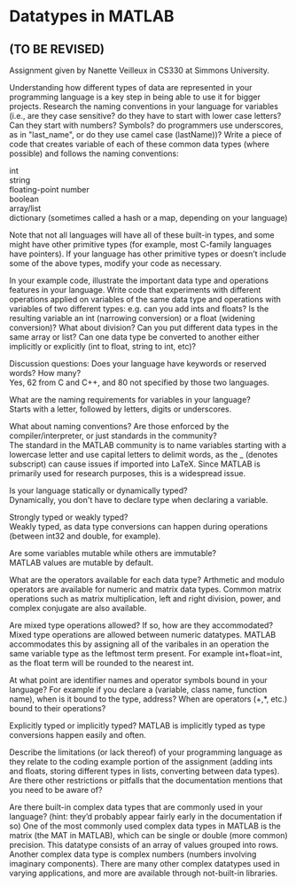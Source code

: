 # Datatypes in MATLAB
## **(TO BE REVISED)**

Assignment given by Nanette Veilleux in CS330 at Simmons University.
     
Understanding how different types of data are represented in your programming language is a key step in being able to use it for bigger projects.  Research the naming conventions in your language for variables (i.e., are they case sensitive? do they have to start with lower case letters? Can they start with numbers? Symbols? do programmers use underscores, as in "last_name", or do they use camel case (lastName))?  Write a piece of code that creates variable of each of these common data types (where possible) and follows the naming conventions:

int     
string  
floating-point number  
boolean  
array/list  
dictionary (sometimes called a hash or a map, depending on your language)  
 

Note that not all languages will have all of these built-in types, and some might have other primitive types (for example, most C-family languages have pointers). If your language has other primitive types or doesn’t include some of the above types, modify your code as necessary.

 

In your example code, illustrate the important data type and operations features in your language. Write code that experiments with different operations applied on variables of the same data type and operations with variables of two different types: e.g. can you add ints and floats? Is the resulting variable an int (narrowing conversion) or a float (widening conversion)?  What about division? Can you put different data types in the same array or list?  Can one data type be converted to another either implicitly or explicitly (int to float, string to int, etc)? 

 

Discussion questions:
Does your language have keywords or reserved words? How many?    
     Yes, 62 from C and C++, and 80 not specified by those two languages.    
          
What are the naming requirements for variables in your language?     
     Starts with a letter, followed by letters, digits or underscores.
           
What about naming conventions?  Are those enforced by the compiler/interpreter, or just standards in the community?    
     The standard in the MATLAB community is to name variables starting with a lowercase letter and use capital letters to delimit words, as the _ (denotes subscript) can cause issues if imported into LaTeX. Since MATLAB is primarily used for research purposes, this is a widespread issue.     
          
Is your language statically or dynamically typed?    
     Dynamically, you don't have to declare type when declaring a variable.    
         
Strongly typed or weakly typed?    
     Weakly typed, as data type conversions can happen during operations (between int32 and double, for example).   
          
Are some variables mutable while others are immutable?     
     MATLAB values are mutable by default.    
          
What are the operators available for each data type?
     Arthmetic and modulo operators are available for numeric and matrix data types. Common matrix operations such as matrix multiplication, left and right division, power, and complex conjugate are also available.     
         
Are mixed type operations allowed? If so, how are they accommodated?
     Mixed type operations are allowed between numeric datatypes. MATLAB accommodates this by assigning all of the varibales in an operation the same variable type as the leftmost term present. For example int+float=int, as the float term will be rounded to the nearest int. 
         
At what point are identifier names and operator symbols bound in your language? For example if you declare a (variable, class name, function name), when is it bound to the type, address? When are operators (+,*, etc.) bound to their operations?     
     
     
Explicitly typed or implicitly typed? 
     MATLAB is implicitly typed as type conversions happen easily and often.

Describe the limitations (or lack thereof) of your programming language as they relate to the coding example portion of the assignment (adding ints and floats, storing different types in lists, converting between data types).  Are there other restrictions or pitfalls that the documentation mentions that you need to be aware of?     
     
Are there built-in complex data types that are commonly used in your language? (hint: they’d probably appear fairly early in the documentation if so)
     One of the most commonly used complex data types in MATLAB is the matrix (the MAT in MATLAB), which can be single or double (more common) precision. This datatype consists of an array of values grouped into rows. Another complex data type is complex numbers (numbers involving imaginary components). There are many other complex datatypes used in varying applications, and more are available through not-built-in libraries.
